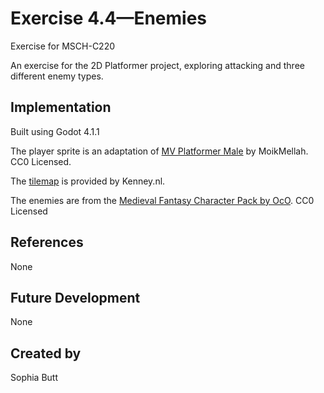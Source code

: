 # Exercise 4.4—Enemies

Exercise for MSCH-C220

An exercise for the 2D Platformer project, exploring attacking and three different enemy types.

## Implementation

Built using Godot 4.1.1

The player sprite is an adaptation of [MV Platformer Male](https://opengameart.org/content/mv-platformer-male-32x64) by MoikMellah. CC0 Licensed.

The [tilemap](https://kenney.nl/assets/abstract-platformer) is provided by Kenney.nl.

The enemies are from the [Medieval Fantasy Character Pack by OcO](https://oco.itch.io/medieval-fantasy-character-pack). CC0 Licensed

## References

None

## Future Development

None

## Created by 

Sophia Butt
